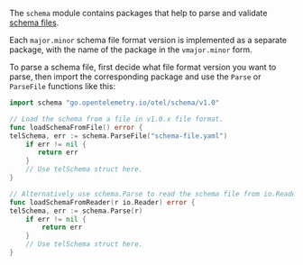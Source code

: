 The `schema` module contains packages that help to parse and validate
[schema files](https://github.com/open-telemetry/oteps/blob/main/text/0152-telemetry-schemas.md).

Each `major.minor` schema file format version is implemented as a separate package, with
the name of the package in the `vmajor.minor` form.

To parse a schema file, first decide what file format version you want to parse,
then import the corresponding package and use the `Parse` or `ParseFile` functions
like this:

```go
import schema "go.opentelemetry.io/otel/schema/v1.0"

// Load the schema from a file in v1.0.x file format.
func loadSchemaFromFile() error {
telSchema, err := schema.ParseFile("schema-file.yaml")
    if err != nil {
       return err	
    }
    // Use telSchema struct here.
}

// Alternatively use schema.Parse to read the schema file from io.Reader.
func loadSchemaFromReader(r io.Reader) error {
telSchema, err := schema.Parse(r)
    if err != nil {
        return err
    }
    // Use telSchema struct here.
}
```
